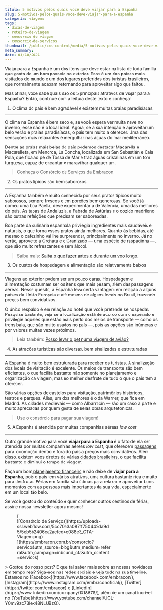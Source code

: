 ```yaml
---
titulo: 5 motivos pelos quais você deve viajar para a Espanha
slug: 5-motivos-pelos-quais-voce-deve-viajar-para-a-espanha
categoria: viagens
tags:
 - dicas-de-viagem
 - roteiro-de-viagem
 - consorcio-de-viagem
 - consorcio-de-servicos
thumbnail: /public/cms-content/media/5-motivos-pelos-quais-voce-deve-viajar-para-a-espanha.jpg
meta_summary: 
date: 04/10/2021
---
```

Viajar para a Espanha é um dos itens que deve estar na lista de toda família que gosta de um bom passeio no exterior. Esse é um dos países mais visitados do mundo e um dos lugares preferidos dos turistas brasileiros, que normalmente acabam retornando para aproveitar algo que faltou.

Mas afinal, você sabe quais são os 5 principais atrativos de viajar para a Espanha? Então, continue com a leitura deste texto e conheça!

1. O clima do país é bem agradável e existem muitas praias paradisíacas
-----------------------------------------------------------------------

O clima na Espanha é bem seco e, se você espera ver muita neve no inverno, esse não é o local ideal. Agora, se a sua intenção é aproveitar um belo verão e praias paradisíacas, o país tem muito a oferecer. Uma das sensações mais relaxantes é mergulhar nas águas do mar mediterrâneo.

Dentre as praias mais belas do país podemos destacar Macarella e Macarelleta, em Menorca, La Concha, localizada em San Sebastián e Cala Pola, que fica ao pé de Tossa de Mar e traz águas cristalinas em um tom turquesa, capaz de encantar e maravilhar qualquer um.

> Conheça o Consórcio de Serviços da Embracon.

2. Os pratos típicos são bem saborosos
--------------------------------------

A Espanha também é muito conhecida por seus pratos típicos muito saborosos, sempre frescos e em porções bem generosas. Se você já comeu uma boa Paella, deve experimentar a de Valencia, uma das melhores do país. As tapas de Andaluzia, a Fabada de Astúrias e o cozido madrileno são outras refeições que precisam ser saboreadas.

Boa parte da culinária espanhola privilegia ingredientes mais saudáveis e naturais, o que torna esses pratos ainda melhores. Quanto às bebidas, até mesmo o cafezinho vai lhe surpreender, principalmente no inverno. Já no verão, aproveite a Orchata e o Granizado — uma espécie de raspadinha —, que são muito refrescantes e sem álcool.

> Saiba mais: [Saiba o que fazer antes e durante um voo longo. ](https://www.embracon.com.br/blog/saiba-o-que-fazer-antes-e-durante-um-voo-longo)

3. Os custos de hospedagem e alimentação são relativamente baixos
-----------------------------------------------------------------

Viagens ao exterior podem ser um pouco caras. Hospedagem e alimentação costumam ser os itens que mais pesam, além das passagens aéreas. Nesse quesito, a Espanha leva certa vantagem em relação a alguns países da União Europeia e até mesmo de alguns locais no Brasil, trazendo preços bem convidativos.

O único respaldo é em relação ao hotel que você pretende se hospedar. Pesquise bastante, veja se a localização está de acordo com o esperado e privilegie aqueles que estão mais perto dos meios de transporte — como os trens bala, que são muito usados no país —, pois as opções são inúmeras e por valores muitas vezes próximos.

> Leia também: [Posso levar o pet numa viagem de avião?](https://www.embracon.com.br/blog/posso-levar-o-pet-numa-viagem-de-aviao)

4. As atrações turísticas são diversas, bem sinalizadas e estruturadas
----------------------------------------------------------------------

A Espanha é muito bem estruturada para receber os turistas. A sinalização dos locais de visitação é excelente. Os meios de transporte são bem eficientes, o que facilita bastante não somente no planejamento e organização da viagem, mas no melhor desfrute de tudo o que o país tem a oferecer.

São várias opções de castelos para visitação, patrimônios históricos, teatros e parques. Aliás, um dos melhores é o da Warner, que fica em Madrid. As cidades medievais — como Albarracín — são um caso à parte e muito apreciadas por quem gosta de belas obras arquitetônicas.

> Use o consórcio para pagar sua viagem!

5. A Espanha é atendida por muitas companhias aéreas *low cost*
---------------------------------------------------------------

Outro grande motivo para você **viajar para a Espanha** é o fato de ela ser atendida por muitas companhias aéreas *low cost*, que oferecem [passagens](https://www.embracon.com.br/blog/4-dicas-na-hora-de-comprar-passagens-aereas) para locomoção dentro e fora do país a preços mais convidativos. Além disso, existem voos diretos de várias [cidades brasileiras](https://www.embracon.com.br/blog/melhores-cidades-para-viver-com-valores-de-metro-quadrado), o que facilita bastante e diminui o tempo de viagem.

Faça um bom[ planejamento financeiro](https://www.embracon.com.br/blog/planejamento-financeiro-um-guia-para-as-financas-nao-sairem-de-controle) e não deixe de **viajar para a Espanha**, pois o país tem vários atrativos, uma cultura bastante rica e muito para desfrutar. Férias em família são ótimas para relaxar e aproveitar bons momentos com as pessoas mais importantes da sua vida, especialmente em um local tão belo.

Se você gostou do conteúdo e quer conhecer outros destinos de férias, assine nossa newsletter agora mesmo!

<figure class="w-richtext-figure-type-image w-richtext-align-center" style="max-width:310px">[<div>![Consórcio de Serviços](https://uploads-ssl.webflow.com/5cc70a3a0871f750442da9d5/5eb5b2406ca2aefcd4c088e3_CTA-Viagem.png)</div>](https://embracon.com.br/consorcio?servico&utm_source=blog&utm_medium=referral&utm_campaign=inbound_cta&utm_content=servicos)</figure>> Gostou do nosso post? E que tal saber mais sobre as nossas novidades em tempo real? Siga-nos nas redes sociais e veja tudo na sua timeline. Estamos no [Facebook](https://www.facebook.com/embracon/), [Instagram](https://www.instagram.com/embraconoficial/), [Twitter](https://twitter.com/embracon) e [LinkedIn](https://www.linkedin.com/company/1018875/), além de um canal incrível no [YouTube](https://www.youtube.com/channel/UCL-Y0mv9zc73Iek48NLUBzQ).
